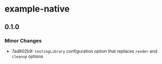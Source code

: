 # example-native

## 0.1.0

### Minor Changes

- 7ad802b9: `testingLibrary` configuration option that replaces `render` and `cleanup` options
